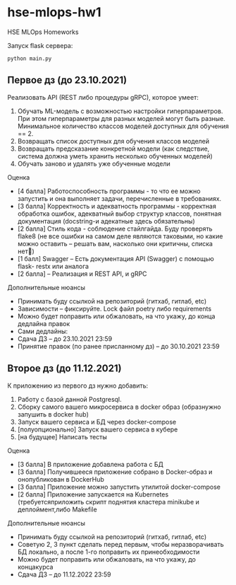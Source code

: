 # hse-mlops-hw1
HSE MLOps Homeworks

Запуск flask сервера: 

```angular2html
python main.py
```

## Первое дз (до 23.10.2021)

Реализовать API (REST либо процедуры gRPC), которое умеет:
1. Обучать ML-модель с возможностью настройки гиперпараметров. При этом гиперпараметры для разных моделей могут быть разные. Минимальное количество классов моделей доступных для обучения == 2.
2. Возвращать список доступных для обучения классов моделей
3. Возвращать предсказание конкретной модели (как следствие, система должна уметь хранить несколько обученных моделей)
4. Обучать заново и удалять уже обученные модели

Оценка
- [4 балла] Работоспособность программы - то что ее можно запустить и она выполняет задачи, перечисленные в требованиях.
- [3 балла] Корректность и адекватность программы - корректная обработка ошибок, адекватный выбор структур классов, понятная документация (docstring-и адекатные здесь обязательны)
- [2 балла] Стиль кода - соблюдение стайлгайда. Буду проверять flake8 (не все ошибки на самом деле являются таковыми, но какие можно оставить – решать вам, насколько они критичны, списка нет)
- [1 балл] Swagger – Есть документация API (Swagger) с помощью flask- restx или аналога
- [2 балла] – Реализация и REST API, и gRPC

Дополнительные нюансы
- Принимать буду ссылкой на репозиторий (гитхаб, гитлаб, etc)
- Зависимости – фиксируйте. Lock файл poetry либо requirements
- Можно будет поправить или обжаловать, на что укажу, до конца дедлайна правок
- Сами дедлайны:
- Сдача ДЗ – до 23.10.2021 23:59
- Принятие правок (по ранее присланному дз) – до 30.10.2021 23:59

## Второе дз (до 11.12.2021)

К приложению из первого дз нужно добавить:
1. Работу с базой данной Postgresql.
2. Сборку самого вашего микросервиса в docker образ (образнужно запушить в docker hub)
3. Запуск вашего сервиса и БД через docker-compose
4. [полуопционально] Запуск вашего сервиса в кубере
5. [на будущее] Написать тесты

Оценка
- [3 балла] В приложение добавлена работа с БД
- [3 балла] Получившееся приложение собрано в Docker-образ и онопубликован в DockerHub
- [3 балла] Приложение можно запустить утилитой docker-compose 
- [2 балла] Приложение запускается на Kubernetes (требуетсяприложить скрипт поднятия кластера minikube и деплоймент,либо Makefile

Дополнительные нюансы 
- Принимать буду ссылкой на репозиторий (гитхаб, гитлаб, etc)
- Советую 2, 3 пункт сделать перед первым, чтобы неразворачивать БД локально, а после 1-го поправить их принеобходимости
- Можно будет поправить или обжаловать, на что укажу, до концакурса
- Сдача ДЗ – до 11.12.2022 23:59